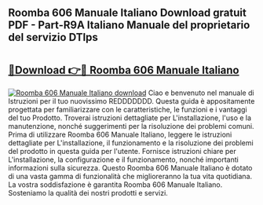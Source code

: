 ## Roomba 606 Manuale Italiano Download gratuit PDF - Part-R9A Italiano Manuale del proprietario del servizio DTIps

# <h2><a href="http://dfee0hz.blite.top/?on=Roomba+606+Manuale+Italiano">🔗Download 👉🔴 Roomba 606 Manuale Italiano</a></h2>

[![Roomba 606 Manuale Italiano download](https://i.imgur.com/lujVjoI.png)](http://dfee0hz.blite.top/?on=Roomba+606+Manuale+Italiano)
Ciao e benvenuto nel manuale di Istruzioni per il tuo nuovissimo REDDDDDDD. Questa guida è appositamente progettata per familiarizzare con le caratteristiche, le funzioni e i vantaggi del tuo Prodotto. Troverai istruzioni dettagliate per L'installazione, l'uso e la manutenzione, nonché suggerimenti per la risoluzione dei problemi comuni. Prima di utilizzare Roomba 606 Manuale Italiano, leggere le istruzioni dettagliate per L'installazione, il funzionamento e la risoluzione dei problemi del prodotto in questa guida per l'utente. Fornisce istruzioni chiare per L'installazione, la configurazione e il funzionamento, nonché importanti informazioni sulla sicurezza. Questo Roomba 606 Manuale Italiano è dotato di una vasta gamma di funzionalità che miglioreranno la tua vita quotidiana. La vostra soddisfazione è garantita Roomba 606 Manuale Italiano. Sosteniamo la qualità dei nostri prodotti e servizi.
